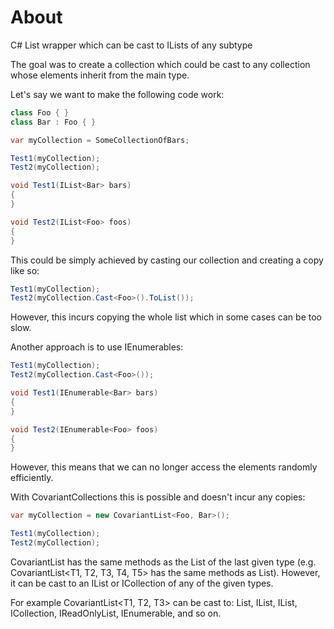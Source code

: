 # About
C# List wrapper which can be cast to ILists of any subtype

The goal was to create a collection which could be cast to any collection whose elements inherit from the main type.

Let's say we want to make the following code work:

```C#
class Foo { }
class Bar : Foo { }

var myCollection = SomeCollectionOfBars;

Test1(myCollection);
Test2(myCollection);

void Test1(IList<Bar> bars)
{
}

void Test2(IList<Foo> foos)
{
}
```

This could be simply achieved by casting our collection and creating a copy like so:

```C#
Test1(myCollection);
Test2(myCollection.Cast<Foo>().ToList());
```

However, this incurs copying the whole list which in some cases can be too slow.

Another approach is to use IEnumerables:

```C#
Test1(myCollection);
Test2(myCollection.Cast<Foo>());

void Test1(IEnumerable<Bar> bars)
{
}

void Test2(IEnumerable<Foo> foos)
{
}
```

However, this means that we can no longer access the elements randomly efficiently.

With CovariantCollections this is possible and doesn't incur any copies:

```C#
var myCollection = new CovariantList<Foo, Bar>();

Test1(myCollection);
Test2(myCollection);
```

CovariantList has the same methods as the List of the last given type (e.g. CovariantList<T1, T2, T3, T4, T5> has the same methods as List<T5>). However, it can be cast to an IList or ICollection of any of the given types.

For example CovariantList<T1, T2, T3> can be cast to:
List<T3>, IList<T3>, IList<T1>, ICollection<T2>, IReadOnlyList<T3>, IEnumerable<T1>, and so on.
